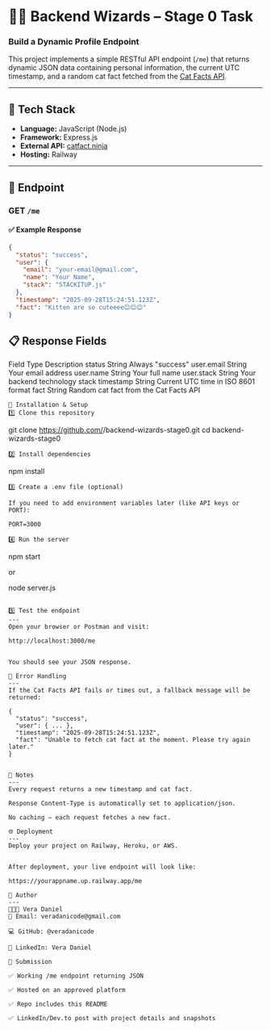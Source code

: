 # 🧙‍♂️ Backend Wizards – Stage 0 Task  
### Build a Dynamic Profile Endpoint

This project implements a simple RESTful API endpoint (`/me`) that returns dynamic JSON data containing personal information, the current UTC timestamp, and a random cat fact fetched from the [Cat Facts API](https://catfact.ninja/fact).

---

## 🚀 Tech Stack
- **Language:** JavaScript (Node.js)
- **Framework:** Express.js
- **External API:** [catfact.ninja](https://catfact.ninja/fact)
- **Hosting:**  Railway 

---

## 📡 Endpoint

### **GET** `/me`

#### ✅ Example Response
```json
{
  "status": "success",
  "user": {
    "email": "your-email@gmail.com",
    "name": "Your Name",
    "stack": "STACKITUP.js"
  },
  "timestamp": "2025-09-28T15:24:51.123Z",
  "fact": "Kitten are so cuteeee😊😊😊"
}
```

📋 Response Fields
---
Field	Type	Description
status	String	Always "success"
user.email	String	Your email address
user.name	String	Your full name
user.stack	String	Your backend technology stack
timestamp	String	Current UTC time in ISO 8601 format
fact	String	Random cat fact from the Cat Facts API
```
🧰 Installation & Setup
1️⃣ Clone this repository
```
git clone https://github.com/<your-username>/backend-wizards-stage0.git
cd backend-wizards-stage0
```
2️⃣ Install dependencies
```
npm install
```
3️⃣ Create a .env file (optional)

If you need to add environment variables later (like API keys or PORT):

PORT=3000

4️⃣ Run the server
```
npm start


or

node server.js
```

5️⃣ Test the endpoint
---
Open your browser or Postman and visit:

http://localhost:3000/me


You should see your JSON response.

🧪 Error Handling
---
If the Cat Facts API fails or times out, a fallback message will be returned:

{
  "status": "success",
  "user": { ... },
  "timestamp": "2025-09-28T15:24:51.123Z",
  "fact": "Unable to fetch cat fact at the moment. Please try again later."
}


📜 Notes
---
Every request returns a new timestamp and cat fact.

Response Content-Type is automatically set to application/json.

No caching – each request fetches a new fact.

🌐 Deployment
---
Deploy your project on Railway, Heroku, or AWS.


After deployment, your live endpoint will look like:

https://yourappname.up.railway.app/me

🧩 Author
---
👩🏽‍💻 Vera Daniel
📧 Email: veradanicode@gmail.com

💻 GitHub: @veradanicode

💬 LinkedIn: Vera Daniel

🏁 Submission

✅ Working /me endpoint returning JSON

✅ Hosted on an approved platform

✅ Repo includes this README

✅ LinkedIn/Dev.to post with project details and snapshots